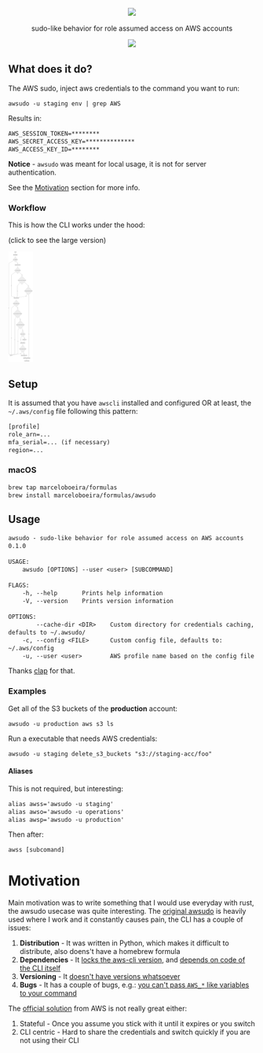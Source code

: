 <p align="center">
  <img src="https://raw.githubusercontent.com/marceloboeira/awsudo/master/docs/logos/logo-github.png" width="300">
  <p align="center">sudo-like behavior for role assumed access on AWS accounts</p>
  <p align="center">
    <img src="https://travis-ci.org/marceloboeira/awsudo.svg?branch=master">
  </p>
</p>

## What does it do?

The AWS sudo, inject aws credentials to the command you want to run:

```shell
awsudo -u staging env | grep AWS
```

Results in:
```shell
AWS_SESSION_TOKEN=********
AWS_SECRET_ACCESS_KEY=**************
AWS_ACCESS_KEY_ID=********
```

**Notice** - `awsudo` was meant for local usage, it is not for server authentication.

See the [Motivation](#motivation) section for more info.

### Workflow

This is how the CLI works under the hood:

(click to see the large version)

<img src="docs/workflow.png" width="10%">

## Setup

It is assumed that you have `awscli` installed and configured OR at least, the `~/.aws/config` file following this pattern:

```
[profile]
role_arn=...
mfa_serial=... (if necessary)
region=...
```

### macOS

```shell
brew tap marceloboeira/formulas
brew install marceloboeira/formulas/awsudo
```

## Usage

```
awsudo - sudo-like behavior for role assumed access on AWS accounts 0.1.0

USAGE:
    awsudo [OPTIONS] --user <user> [SUBCOMMAND]

FLAGS:
    -h, --help       Prints help information
    -V, --version    Prints version information

OPTIONS:
        --cache-dir <DIR>    Custom directory for credentials caching, defaults to ~/.awsudo/
    -c, --config <FILE>      Custom config file, defaults to: ~/.aws/config
    -u, --user <user>        AWS profile name based on the config file
```

Thanks [clap](https://github.com/clap-rs/clap) for that.

### Examples

Get all of the S3 buckets of the **production** account:

```shell
awsudo -u production aws s3 ls
```

Run a executable that needs AWS credentials:

```shell
awsudo -u staging delete_s3_buckets "s3://staging-acc/foo"
```

#### Aliases

This is not required, but interesting:

```shell
alias awss='awsudo -u staging'
alias awso='awsudo -u operations'
alias awsp='awsudo -u production'
```

Then after:

```shell
awss [subcomand]
```

# Motivation

Main motivation was to write something that I would use everyday with rust, the awsudo usecase was quite interesting. The [original awsudo](https://github.com/makethunder/awsudo/) is heavily used where I work and it constantly causes pain, the CLI has a couple of issues:

1. **Distribution** - It was written in Python, which makes it difficult to distribute, also doens't have a homebrew formula
1. **Dependencies** - It [locks the aws-cli version](https://github.com/makethunder/awsudo/issues/7), and [depends on code of the CLI itself](https://github.com/makethunder/awsudo/blob/d5800bc4a9785d179c678605d0ae5bf4e28f5205/awsudo/config.py#L1)
1. **Versioning** - It [doesn't have versions whatsoever](https://github.com/makethunder/awsudo/releases)
1. **Bugs** - It has a couple of bugs, e.g.: [you can't pass `AWS_*` like variables to your command](https://github.com/makethunder/awsudo/issues/14)

The [official solution](https://docs.aws.amazon.com/cli/latest/userguide/cli-roles.html#cli-roles-cache) from AWS is not really great either:
1. Stateful - Once you assume you stick with it until it expires or you switch
1. CLI centric - Hard to share the credentials and switch quickly if you are not using their CLI
